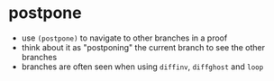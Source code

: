 postpone
========
- use `(postpone)` to navigate to other branches in a proof
- think about it as "postponing" the current branch to see the other branches
- branches are often seen when using `diffinv`, `diffghost` and `loop`
